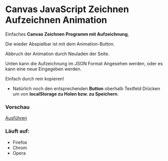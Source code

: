# Canvas JavaScript Zeichnen Aufzeichnen Animation

Einfaches **Canvas Zeichnen Programm mit Aufzeichnung**,

Die wieder Abspielbar ist mit dem Animation-Button.

Abbruch der Animation durch Neuladen der Seite.


Unten kann die Aufzeichnung im JSON Format Angesehen werden, oder es kann eine neue Eingegeben werden.

Einfach durch rein kopieren!

- Natürlich noch den entsprechenden **Button** oberhalb Textfeld Drücken um von **localStorage zu Holen bzw. zu Speichern**.


### Vorschau

[Ausführen](http://htmlpreview.github.io/?https://github.com/sauternic/Canvas_JavaScript_Zeichnen_Aufzeichnen_Animation/blob/master/Aufzeichen_und_Abspielen_Animation.html)

### Läuft auf:
- Firefox
- Chrom
- Opera
